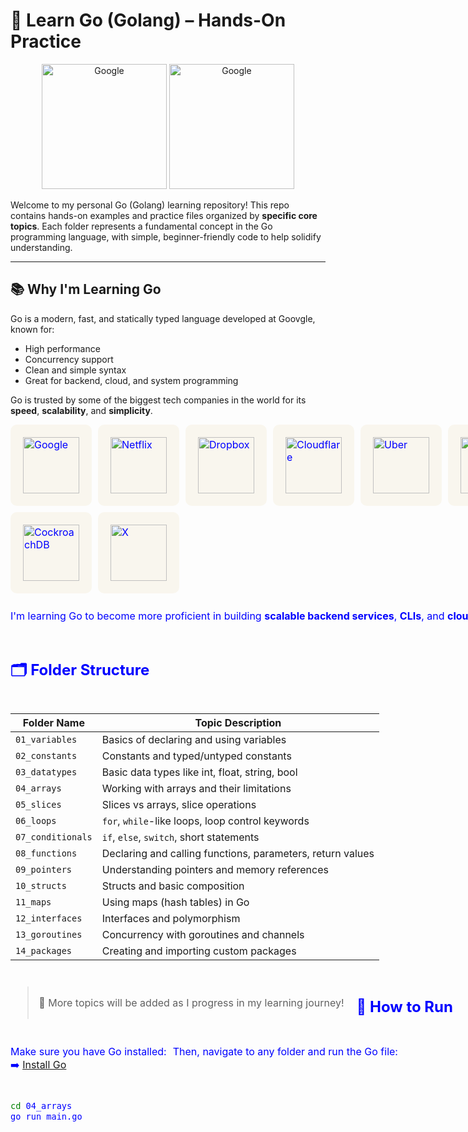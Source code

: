 
# 🐹 Learn Go (Golang) – Hands-On Practice
<p display="flex" width=100vw justify-items="center" align="center">
<img style="width:200px; height:200px; background-color:transparent;"; src="https://go.dev/blog/go-brand/Go-Logo/PNG/Go-Logo_LightBlue.png" width="80" alt="Google" />
<img style="width:200px; height:200px; background-color:transparent;"; src="https://icon.icepanel.io/Technology/svg/Go.svg" width="80" alt="Google" />
</p>


Welcome to my personal Go (Golang) learning repository! This repo contains hands-on examples and practice files organized by **specific core topics**. Each folder represents a fundamental concept in the Go programming language, with simple, beginner-friendly code to help solidify understanding.

---

## 📚 Why I'm Learning Go

Go is a modern, fast, and statically typed language developed at Goovgle, known for:

- High performance
- Concurrency support
- Clean and simple syntax
- Great for backend, cloud, and system programming


Go is trusted by some of the biggest tech companies in the world for its **speed**, **scalability**, and **simplicity**.

<style>
      div {
        width:100vw;
        height:100vh;
        color: blue;
        font-size: 16px;
        gap:10px;
        display:flex;
        flex-wrap:wrap;
        justify-items:between;
        img{
        padding:20px;
        width:90px;
        height:90px;
        border-radius:10px;
        background-color:#F9F6EE       
        }
      }
</style>

<div class="comp">
  <img src="https://go.dev/images/logos/google.svg" width="80" alt="Google" />
  <img src="https://go.dev/images/logos/netflix.svg" width="80" alt="Netflix" />
  <img src="https://go.dev/images/logos/dropbox.png" width="80" alt="Dropbox" />
  <img src="https://go.dev/images/logos/cloudflare_light.svg" width="80" alt="Cloudflare" />
  <img src="https://go.dev/images/logos/uber_light.svg" width="80" alt="Uber" />
  <img src="https://go.dev/images/logos/paypal.svg" width="80" alt="PayPal" />
  <img src="https://go.dev/images/logos/cockroach.svg" width="80" alt="CockroachDB" />
  <img src="https://go.dev/images/logos/x.png" width="80" height="80" alt="X" />
</p>

I'm learning Go to become more proficient in building **scalable backend services**, **CLIs**, and **cloud-native applications**.

---
## 🗂️ Folder Structure

| Folder Name   | Topic Description                                 |
|---------------|---------------------------------------------------|
| `01_variables`| Basics of declaring and using variables            |
| `02_constants`| Constants and typed/untyped constants              |
| `03_datatypes`| Basic data types like int, float, string, bool     |
| `04_arrays`   | Working with arrays and their limitations          |
| `05_slices`   | Slices vs arrays, slice operations                 |
| `06_loops`    | `for`, `while`-like loops, loop control keywords   |
| `07_conditionals`| `if`, `else`, `switch`, short statements        |
| `08_functions`| Declaring and calling functions, parameters, return values |
| `09_pointers` | Understanding pointers and memory references       |
| `10_structs`  | Structs and basic composition                     |
| `11_maps`     | Using maps (hash tables) in Go                    |
| `12_interfaces`| Interfaces and polymorphism                      |
| `13_goroutines`| Concurrency with goroutines and channels         |
| `14_packages` | Creating and importing custom packages            |

> 🧪 More topics will be added as I progress in my learning journey!

---

## 🚀 How to Run

Make sure you have Go installed:  
➡️ [Install Go](https://go.dev/doc/install)

Then, navigate to any folder and run the Go file:

```bash
cd 04_arrays
go run main.go
